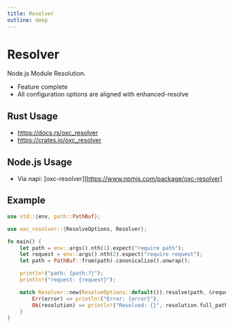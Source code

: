```yaml
---
title: Resolver
outline: deep
---
```


# Resolver

Node.js Module Resolution.

- Feature complete
- All configuration options are aligned with enhanced-resolve

## Rust Usage

- https://docs.rs/oxc_resolver
- https://crates.io/oxc_resolver

## Node.js Usage

- Via napi: [oxc-resolver][https://www.npmjs.com/package/oxc-resolver]

## Example

```rust
use std::{env, path::PathBuf};

use oxc_resolver::{ResolveOptions, Resolver};

fn main() {
    let path = env::args().nth(1).expect("require path");
    let request = env::args().nth(2).expect("require request");
    let path = PathBuf::from(path).canonicalize().unwrap();

    println!("path: {path:?}");
    println!("request: {request}");

    match Resolver::new(ResolveOptions::default()).resolve(path, &request) {
        Err(error) => println!("Error: {error}"),
        Ok(resolution) => println!("Resolved: {}", resolution.full_path().to_string_lossy()),
    }
}
```
